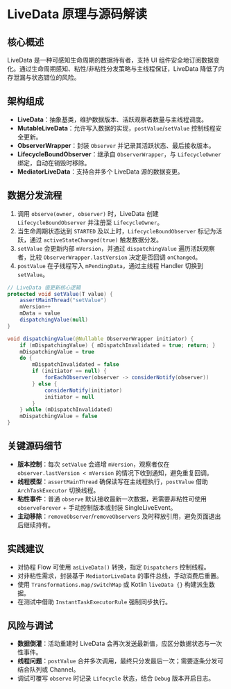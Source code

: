 # LiveData 原理与源码解读

## 核心概述
LiveData 是一种可感知生命周期的数据持有者，支持 UI 组件安全地订阅数据变化。通过生命周期感知、粘性/非粘性分发策略与主线程保证，LiveData 降低了内存泄漏与状态错位的风险。

## 架构组成
- **LiveData**：抽象基类，维护数据版本、活跃观察者数量与主线程调度。
- **MutableLiveData**：允许写入数据的实现，`postValue`/`setValue` 控制线程安全更新。
- **ObserverWrapper**：封装 `Observer` 并记录其活跃状态、最后接收版本。
- **LifecycleBoundObserver**：继承自 `ObserverWrapper`，与 `LifecycleOwner` 绑定，自动在销毁时移除。
- **MediatorLiveData**：支持合并多个 LiveData 源的数据变更。

## 数据分发流程
1. 调用 `observe(owner, observer)` 时，LiveData 创建 `LifecycleBoundObserver` 并注册至 `LifecycleOwner`。
2. 当生命周期状态达到 `STARTED` 及以上时，`LifecycleBoundObserver` 标记为活跃，通过 `activeStateChanged(true)` 触发数据分发。
3. `setValue` 会更新内部 `mVersion`，并通过 `dispatchingValue` 遍历活跃观察者，比较 `ObserverWrapper.lastVersion` 决定是否回调 `onChanged`。
4. `postValue` 在子线程写入 `mPendingData`，通过主线程 Handler 切换到 `setValue`。

```java
// LiveData 值更新核心逻辑
protected void setValue(T value) {
    assertMainThread("setValue")
    mVersion++
    mData = value
    dispatchingValue(null)
}

void dispatchingValue(@Nullable ObserverWrapper initiator) {
    if (mDispatchingValue) { mDispatchInvalidated = true; return; }
    mDispatchingValue = true
    do {
        mDispatchInvalidated = false
        if (initiator == null) {
            forEachObserver(observer -> considerNotify(observer))
        } else {
            considerNotify(initiator)
            initiator = null
        }
    } while (mDispatchInvalidated)
    mDispatchingValue = false
}
```

## 关键源码细节
- **版本控制**：每次 `setValue` 会递增 `mVersion`，观察者仅在 `observer.lastVersion < mVersion` 的情况下收到通知，避免重复回调。
- **线程模型**：`assertMainThread` 确保读写在主线程执行，`postValue` 借助 `ArchTaskExecutor` 切换线程。
- **粘性事件**：普通 `observe` 默认接收最新一次数据，若需要非粘性可使用 `observeForever` + 手动控制版本或封装 SingleLiveEvent。
- **主动移除**：`removeObserver`/`removeObservers` 及时释放引用，避免页面退出后继续持有。

## 实践建议
- 对协程 Flow 可使用 `asLiveData()` 转换，指定 `Dispatchers` 控制线程。
- 对非粘性需求，封装基于 `MediatorLiveData` 的事件总线，手动消费后重置。
- 使用 `Transformations.map/switchMap` 或 Kotlin `liveData {}` 构建派生数据。
- 在测试中借助 `InstantTaskExecutorRule` 强制同步执行。

## 风险与调试
- **数据倒灌**：活动重建时 LiveData 会再次发送最新值，应区分数据状态与一次性事件。
- **线程问题**：`postValue` 合并多次调用，最终只分发最后一次；需要逐条分发可结合队列或 Channel。
- 调试可覆写 `observe` 时记录 `Lifecycle` 状态，结合 `Debug` 版本开启日志。
